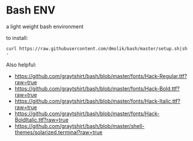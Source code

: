 # Bash ENV

a light weight bash environment

to install:
```
curl https://raw.githubusercontent.com/dmolik/bash/master/setup.sh|sh -
```

Also helpful:
  - https://github.com/graytshirt/bash/blob/master/fonts/Hack-Regular.ttf?raw=true
  - https://github.com/graytshirt/bash/blob/master/fonts/Hack-Bold.ttf?raw=true
  - https://github.com/graytshirt/bash/blob/master/fonts/Hack-Italic.ttf?raw=true
  - https://github.com/graytshirt/bash/blob/master/fonts/Hack-BoldItalic.ttf?raw=true
  - https://github.com/graytshirt/bash/blob/master/shell-themes/solarized.terminal?raw=true
